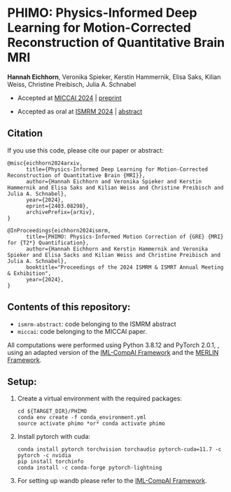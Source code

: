# PHIMO: Physics-Informed Deep Learning for Motion-Corrected Reconstruction of Quantitative Brain MRI

**Hannah Eichhorn**, Veronika Spieker, Kerstin Hammernik, Elisa Saks, Kilian Weiss, Christine Preibisch, Julia A. Schnabel

- Accepted at [MICCAI 2024](https://conferences.miccai.org/2024/) | [preprint](http://arxiv.org/abs/2403.08298)

- Accepted as oral at [ISMRM 2024](https://www.ismrm.org/24m/) | [abstract](https://submissions.mirasmart.com/ISMRM2024/Itinerary/PresentationDetail.aspx?evdid=2586)



## Citation
If you use this code, please cite our paper or abstract:

```
@misc{eichhorn2024arxiv,
      title={Physics-Informed Deep Learning for Motion-Corrected Reconstruction of Quantitative Brain {MRI}}, 
      author={Hannah Eichhorn and Veronika Spieker and Kerstin Hammernik and Elisa Saks and Kilian Weiss and Christine Preibisch and Julia A. Schnabel},
      year={2024},
      eprint={2403.08298},
      archivePrefix={arXiv},
}
```
```
@InProceedings{eichhorn2024ismrm,
      title={PHIMO: Physics-Informed Motion Correction of {GRE} {MRI} for {T2*} Quantification}, 
      author={Hannah Eichhorn and Kerstin Hammernik and Veronika Spieker and Elisa Sacks and Kilian Weiss and Christine Preibisch and Julia A. Schnabel},
      booktitle="Proceedings of the 2024 ISMRM & ISMRT Annual Meeting & Exhibition",
      year={2024},
}
```

## Contents of this repository:

- `ismrm-abstract`: code belonging to the ISMRM abstract
- `miccai`: code belonging to the MICCAI paper.

All computations were performed using Python 3.8.12 and PyTorch 2.0.1, , using an adapted version of the [IML-CompAI Framework](https://github.com/compai-lab/iml-dl) and the [MERLIN Framework](https://github.com/midas-tum/merlin).


## Setup:

1. Create a virtual environment with the required packages:
    ```
    cd ${TARGET_DIR}/PHIMO
    conda env create -f conda_environment.yml
    source activate phimo *or* conda activate phimo
    ```

2. Install pytorch with cuda:
    ```
    conda install pytorch torchvision torchaudio pytorch-cuda=11.7 -c pytorch -c nvidia
    pip install torchinfo
    conda install -c conda-forge pytorch-lightning
    ```

3. For setting up wandb please refer to the [IML-CompAI Framework](https://github.com/compai-lab/iml-dl).
